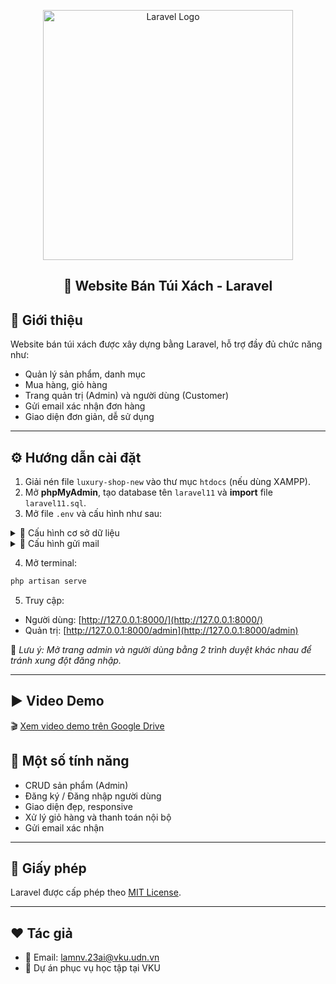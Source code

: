
<p align="center"><a href="https://laravel.com" target="_blank"><img src="https://raw.githubusercontent.com/laravel/art/master/logo-lockup/5%20SVG/2%20CMYK/1%20Full%20Color/laravel-logolockup-cmyk-red.svg" width="400" alt="Laravel Logo"></a></p>

<h2 align="center">👜 Website Bán Túi Xách - Laravel</h2>

## 🎯 Giới thiệu

Website bán túi xách được xây dựng bằng Laravel, hỗ trợ đầy đủ chức năng như:

- Quản lý sản phẩm, danh mục
- Mua hàng, giỏ hàng
- Trang quản trị (Admin) và người dùng (Customer)
- Gửi email xác nhận đơn hàng
- Giao diện đơn giản, dễ sử dụng

---

## ⚙️ Hướng dẫn cài đặt

1. Giải nén file `luxury-shop-new` vào thư mục `htdocs` (nếu dùng XAMPP).
2. Mở **phpMyAdmin**, tạo database tên `laravel11` và **import** file `laravel11.sql`.
3. Mở file `.env` và cấu hình như sau:

<details>
  <summary>🎯 Cấu hình cơ sở dữ liệu</summary>

```env
DB_CONNECTION=mysql
DB_HOST=127.0.0.1
DB_PORT=3306
DB_DATABASE=laravel11
DB_USERNAME=root
DB_PASSWORD=
DB_COLLATION=utf8mb4_general_ci
```
</details>

<details>
  <summary>📧 Cấu hình gửi mail</summary>

> Lưu ý: Không chia sẻ mật khẩu thật! Dưới đây chỉ là ví dụ minh họa.

```env
MAIL_MAILER=smtp
MAIL_HOST=smtp.gmail.com
MAIL_PORT=587
MAIL_USERNAME=example@gmail.com
MAIL_PASSWORD=your_app_password
MAIL_ENCRYPTION=tls
MAIL_FROM_ADDRESS="example@gmail.com"
MAIL_FROM_NAME="Your Shop Name"
```
</details>

4. Mở terminal:
```bash
php artisan serve
```

5. Truy cập:
- Người dùng: [http://127.0.0.1:8000/](http://127.0.0.1:8000/)
- Quản trị: [http://127.0.0.1:8000/admin](http://127.0.0.1:8000/admin)

🔴 *Lưu ý: Mở trang admin và người dùng bằng 2 trình duyệt khác nhau để tránh xung đột đăng nhập.*

---

## ▶️ Video Demo

🎬 [Xem video demo trên Google Drive](https://drive.google.com/file/d/169S9Htoe8FWxxjO7w5LXeKsmDp_K4Tpb/view?usp=sharing)

## 📁 Một số tính năng

- CRUD sản phẩm (Admin)
- Đăng ký / Đăng nhập người dùng
- Giao diện đẹp, responsive
- Xử lý giỏ hàng và thanh toán nội bộ
- Gửi email xác nhận

---

## 📄 Giấy phép

Laravel được cấp phép theo [MIT License](https://opensource.org/licenses/MIT).

---

## ❤️ Tác giả

- 📧 Email: lamnv.23ai@vku.udn.vn
- 📌 Dự án phục vụ học tập tại VKU
